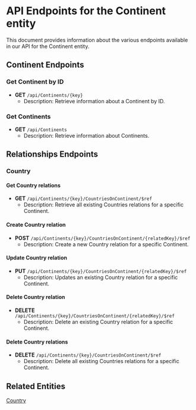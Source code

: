 # API Endpoints for the Continent entity

This document provides information about the various endpoints available in our API for the Continent entity.

## Continent Endpoints

### Get Continent by ID
- **GET** `/api/Continents/{key}`
  - Description: Retrieve information about a Continent by ID.
  
### Get Continents
- **GET** `/api/Continents`
  - Description: Retrieve information about Continents.

## Relationships Endpoints

### Country

#### Get Country relations
- **GET** `/api/Continents/{key}/CountriesOnContinent/$ref`
  - Description: Retrieve all existing Countries relations for a specific Continent.
  
#### Create Country relation
- **POST** `/api/Continents/{key}/CountriesOnContinent/{relatedKey}/$ref`
  - Description: Create a new Country relation for a specific Continent.
  
#### Update Country relation
- **PUT** `/api/Continents/{key}/CountriesOnContinent/{relatedKey}/$ref`
  - Description: Updates an existing Country relation for a specific Continent.

#### Delete Country relation
- **DELETE** `/api/Continents/{key}/CountriesOnContinent/{relatedKey}/$ref`
  - Description: Delete an existing Country relation for a specific Continent.

#### Delete Country relations
- **DELETE** `/api/Continents/{key}/CountriesOnContinent/$ref`
  - Description: Delete all existing Countries relations for a specific Continent.

## Related Entities

[Country](CountryEndpoints.md)
